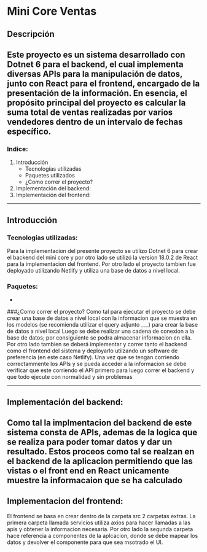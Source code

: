 # Mini Core Ventas

## Descripción
Este proyecto es un sistema desarrollado con Dotnet 6 para el backend, el cual implementa diversas APIs para la manipulación de datos, junto con React para el frontend, encargado de la presentación de la información. En esencia, el propósito principal del proyecto es calcular la suma total de ventas realizadas por varios vendedores dentro de un intervalo de fechas específico.
--- 
### Indice:
1. Introducción
   - Tecnologías utilizadas
   - Paquetes utilizados
   - ¿Como correr el proyecto?
2. Implementación del backend:
3. Implementación del frontend:
--- 
## Introducción
### Tecnologías utilizadas:
Para la implementacion del presente proyecto se utilizo Dotnet 6 para crear el backend del mini core y por otro lado se utilizó la version 18.0.2 de React para la implementacion del frontend. Por otro lado el proyecto tambien fue deployado utilizando Netlify y utiliza una base de datos a nivel local. 

### Paquetes:
-


###¿Como correr el proyecto?
Como tal para ejecutar el proyecto se debe crear una base de datos a nivel local con la informacion que se muestra en los modelos (se recomienda utilizar el query adjunto ___) para crear la base de datos a nivel local
Luego se debe realizar una cadena de conexion a la base de datos; por consiguiente se podra almacenar informacion en ella. Por otro lado tambien se deberá implementar y correr tanto el backend como el frontend del sistema y deployarlo utilzando un software de preferencia (en este caso Netlify). Una vez que se tengan corriendo correctammente los APIs y se pueda acceder a la informacion se debe verificar que este corriendo el API primero para luego correr el backend y que todo ejecute con normalidad y sin problemas

---
## Implementación del backend:
Como tal la implmentacion del backend de este sistema consta de APIs, ademas de la logica que se realiza para poder tomar datos y dar un resultado. Estos proceos como tal se realzan en el backend de la aplicacion permitiendo que las vistas o el front end en React unicamente muestre la informacaion que se ha calculado
---
## Implementacion del frontend:
El frontend se basa en crear dentro de la carpeta src 2 carpetas extras. La primera carpeta llamada servicios utiliza axios para hacer llamadas a las apis y obtener la informacion necesaria. Por otro lado la segunda carpeta hace referencia a componentes de la aplcacion, donde se debe mapear los datos y  devolver el componente para que sea msotrado el UI.
